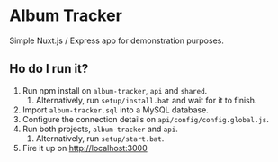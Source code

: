 # Album Tracker
Simple Nuxt.js / Express app for demonstration purposes.


## Ho do I run it?

1. Run npm install on `album-tracker`, `api` and `shared`.
    1. Alternatively, run `setup/install.bat` and wait for it to finish.
2. Import `album-tracker.sql` into a MySQL database.
3. Configure the connection details on `api/config/config.global.js`.
4. Run both projects, `album-tracker` and `api`.
    1. Alternatively, run `setup/start.bat`.
5. Fire it up on [http://localhost:3000]()